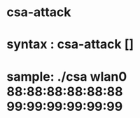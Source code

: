 # csa-attack
# syntax : csa-attack <interface> <ap mac> [<station mac>]
# sample: ./csa wlan0 88:88:88:88:88:88 99:99:99:99:99:99